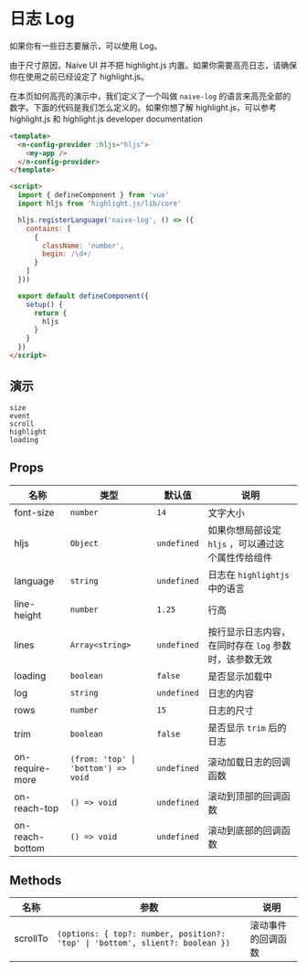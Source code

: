 # 日志 Log

<!--single-column-->

如果你有一些日志要展示，可以使用 Log。

<n-alert title="注意" type="warning" style="margin-bottom: 16px;">
  由于尺寸原因，Naive UI 并不把 highlight.js 内置。如果你需要高亮日志，请确保你在使用之前已经设定了 highlight.js。
</n-alert>

在本页如何高亮的演示中，我们定义了一个叫做 `naive-log` 的语言来高亮全部的数字。下面的代码是我们怎么定义的。如果你想了解 highlight.js，可以参考 <n-a href="https://highlightjs.org/">highlight.js</n-a> 和 <n-a href="https://highlightjs.readthedocs.io/en/latest/index.html">highlight.js developer documentation</n-a>

```html
<template>
  <n-config-provider :hljs="hljs">
    <my-app />
  </n-config-provider>
</template>

<script>
  import { defineComponent } from 'vue'
  import hljs from 'highlight.js/lib/core'

  hljs.registerLanguage('naive-log', () => ({
    contains: [
      {
        className: 'number',
        begin: /\d+/
      }
    ]
  }))

  export default defineComponent({
    setup() {
      return {
        hljs
      }
    }
  })
</script>
```

## 演示

```demo
size
event
scroll
highlight
loading
```

## Props

| 名称 | 类型 | 默认值 | 说明 |
| --- | --- | --- | --- |
| font-size | `number` | `14` | 文字大小 |
| hljs | `Object` | `undefined` | 如果你想局部设定 `hljs` ，可以通过这个属性传给组件 |
| language | `string` | `undefined` | 日志在 `highlightjs` 中的语言 |
| line-height | `number` | `1.25` | 行高 |
| lines | `Array<string>` | `undefined` | 按行显示日志内容，在同时存在 `log` 参数时，该参数无效 |
| loading | `boolean` | `false` | 是否显示加载中 |
| log | `string` | `undefined` | 日志的内容 |
| rows | `number` | `15` | 日志的尺寸 |
| trim | `boolean` | `false` | 是否显示 `trim` 后的日志 |
| on-require-more | `(from: 'top' \| 'bottom') => void` | `undefined` | 滚动加载日志的回调函数 |
| on-reach-top | `() => void` | `undefined` | 滚动到顶部的回调函数 |
| on-reach-bottom | `() => void` | `undefined` | 滚动到底部的回调函数 |

## Methods

| 名称 | 参数 | 说明 |
| --- | --- | --- |
| scrollTo | `(options: { top?: number, position?: 'top' \| 'bottom', slient?: boolean })` | 滚动事件的回调函数 |
